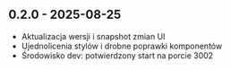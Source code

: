 ## 0.2.0 - 2025-08-25

- Aktualizacja wersji i snapshot zmian UI
- Ujednolicenia stylów i drobne poprawki komponentów
- Środowisko dev: potwierdzony start na porcie 3002


